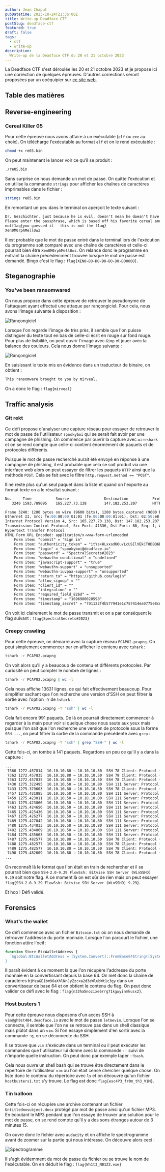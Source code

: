 ```yaml
---
author: Jean Chaput
pubDatetime: 2023-10-24T21:36:00Z
title: Write-up Deadface CTF
postSlug: deadface-ctf
featured: true
draft: false
tags:
  - ctf
  - write-up
description:
  Write-up de la Deadface CTF du 20 et 21 octobre 2023
---
```


La Deadface CTF s'est déroulée les 20 et 21 octobre 2023 et je propose ici une correction de quelques épreuves. D'autres corrections seront proposées par un coéquipier sur [ce site web](https://www.enzo-cadoni.fr).

## Table des matières

## Reverse-engineering

### Cereal Killer 05

Pour cette épreuve nous avons affaire à un exécutable (`elf` ou `exe` au choix). On télécharge l'exécutable au format `elf` et on le rend exécutable :

```sh
chmod +x re05.bin
```

On peut maintenant le lancer voir ce qu'il se produit :

```sh
./re05.bin
```

Sans surprise on nous demande un mot de passe. On quitte l'exécution et on utilise la commande `strings` pour afficher les chaînes de caractères imprimables dans le fichier :

```sh
strings re05.bin
```

En remontant un peu dans le terminal on aperçoit le texte suivant :

```md
Dr. Geschichter, just because he is evil, doesn't mean he doesn't have a favorite cereal.
Please enter the passphrase, which is based off his favorite cereal and entity:
notf1aq{you-guessed-it---this-is-not-the-f1aq}
Xen0M0rphMell0wz
```

Il est probable que le mot de passe entré dans le terminal lors de l'exécution du programme soit comparé avec une chaîne de caractères et celle-ci pourrait bien être `Xen0M0rphMell0wz`. On relance donc le programme en entrant la chaîne précédemment trouvée lorsque le mot de passe est demandé. Bingo c'est le flag : `flag{XENO-DO-DO-DO-DO-DO-DOOOOO}`.

## Steganographie

### You've been ransomwared

On nous propose dans cette épreuve de retrouver le pseudonyme de l'attaquant ayant effectué une attaque par rançongiciel. Pour cela, nous avons l'image suivante à disposition :

![Rançongiciel](@assets/images/deadface-ctf-23/ransomwared.png)

Lorsque l'on regarde l'image de très près, il semble que l'on puisse distinguer du texte tout en bas de celle-ci écrit en rouge sur fond rouge. Pour plus de lisibilité, on peut ouvrir l'image avec `Gimp` et jouer avec la balance des couleurs. Cela nous donne l'image suivante :

![Rançongiciel](@assets/images/deadface-ctf-23/filtered-ransomware.png)

En saisissant le texte mis en évidence dans un traducteur de binaire, on obtient :

```md
This ransomware brought to you by mirveal.
```

On a donc le flag : `flag{mirveal}`

## Traffic analysis

### Git rekt

Ce défi propose d'analyser une capture réseau pour essayer de retrouver le mot de passe de l'utilisateur `spookyboi` qui se serait fait avoir par une campagne de phishing. On commence par ouvrir la capture avec `wireshark` et on se rend compte que celle-ci contient énormément de paquets et de protocoles différents. 

Puisque le mot de passe recherché aurait été envoyé en réponse à une campagne de phishing, il est probable que cela se soit produit via une interface web alors on peut essayer de filtrer les paquets `HTTP` ainsi que la méthode `POST`. Cela se fait avec le filtre `http.request.method == "POST"`.

Il ne reste plus qu'un seul paquet dans la liste et quand on l'exporte au format texte  on a le résultat suivant :

```md
No.     Time           Source                Destination           Protocol Length Info
   3240 1593.789095    165.227.73.138        147.182.253.207       HTTP     1200   POST /session HTTP/1.1  (application/x-www-form-urlencoded)

Frame 3240: 1200 bytes on wire (9600 bits), 1200 bytes captured (9600 bits)
Ethernet II, Src: fe:00:00:00:01:01 (fe:00:00:00:01:01), Dst: 02:50:e8:ba:d7:30 (02:50:e8:ba:d7:30)
Internet Protocol Version 4, Src: 165.227.73.138, Dst: 147.182.253.207
Transmission Control Protocol, Src Port: 41336, Dst Port: 80, Seq: 1, Ack: 1, Len: 1134
Hypertext Transfer Protocol
HTML Form URL Encoded: application/x-www-form-urlencoded
    Form item: "commit" = "Sign in"
    Form item: "authenticity_token" = "itYs+HLxxadKOu/LcUSIlVEkCT0DBQ6EwYw2TO0D28Za9lQoiAGqbgjQ0p2IewNCvvtRkN0XcJrK5Me1ndYRvw=="
    Form item: "login" = "spookyboi@deadface.io"
    Form item: "password" = "SpectralSecrets#2023"
    Form item: "webauthn-conditional" = "undefined"
    Form item: "javascript-support" = "true"
    Form item: "webauthn-support" = "unsupported"
    Form item: "webauthn-iuvpaa-support" = "unsupported"
    Form item: "return_to" = "https://github.com/login"
    Form item: "allow_signup" = ""
    Form item: "client_id" = ""
    Form item: "integration" = ""
    Form item: "required_field_826d" = ""
    Form item: "timestamp" = "1696980020598"
    Form item: "timestamp_secret" = "701122f4b577941e1c787414ea0775e8cd9e974f8c5b46eceff028a721e9d713"
```

On voit ici clairement le mot de passe transmit et on a par conséquent le flag suivant : `flag{SpectralSecrets#2023}`

### Creepy crawling

Pour cette épreuve, on démarre avec la capture réseau `PCAP02.pcapng`. On peut simplement commencer par en afficher le contenu avec `tshark` :

```sh
tshark -r PCAP02.pcapng
```

On voit alors qu'il y a beaucoup de contenu et différents protocoles. Par curiosité on peut compter le nombre de lignes :

```sh
tshark -r PCAP02.pcapng | wc -l
```

Cela nous affiche 13631 lignes, ce qui fait effectivement beaucoup. Pour simplifier sachant que l'on recherche une version d'SSH on peut filtrer la sortie avec l'option `-Y` de `tshark` :

```sh
tshark -r PCAP02.pcapng -Y "ssh" | wc -l
```

Cela fait encore 991 paquets. De là on pourrait directement commencer à regarder à la main pour voir si quelque chose nous saute aux yeux mais puisque l'on sait que l'on recherche une version de protocole sous la forme `SSH-...`, on peut filtrer la sortie de la commande précédente avec `grep` :

```sh
tshark -r PCAP02.pcapng -Y "ssh" | grep "SSH-" | wc -l
```

Cette fois-ci, on tombe à 141 paquets. Regardons un peu ce qu'il y a dans la capture :

```md
...
 7360 1272.457814  10.10.10.80 → 10.10.10.50  SSH 78 Client: Protocol (SSH-2.0-libssh2_1.10.0)
 7362 1272.457835  10.10.10.80 → 10.10.10.50  SSH 78 Client: Protocol (SSH-2.0-libssh2_1.10.0)
 7363 1272.457835  10.10.10.80 → 10.10.10.50  SSH 78 Client: Protocol (SSH-2.0-libssh2_1.10.0)
 7430 1275.322495  10.10.10.50 → 10.10.10.80  SSH 111 Server: Protocol (SSH-2.0-9.29 FlowSsh: Bitvise SSH Server (WinSSHD) 9.29)
 7433 1275.370603  10.10.10.80 → 10.10.10.50  SSH 78 Client: Protocol (SSH-2.0-libssh2_1.10.0)
 7457 1275.421885  10.10.10.50 → 10.10.10.80  SSH 111 Server: Protocol (SSH-2.0-9.29 FlowSsh: Bitvise SSH Server (WinSSHD) 9.29)
 7459 1275.423011  10.10.10.50 → 10.10.10.80  SSH 111 Server: Protocol (SSH-2.0-9.29 FlowSsh: Bitvise SSH Server (WinSSHD) 9.29)
 7461 1275.423866  10.10.10.50 → 10.10.10.80  SSH 111 Server: Protocol (SSH-2.0-9.29 FlowSsh: Bitvise SSH Server (WinSSHD) 9.29)
 7463 1275.424656  10.10.10.50 → 10.10.10.80  SSH 111 Server: Protocol (SSH-2.0-9.29 FlowSsh: Bitvise SSH Server (WinSSHD) 9.29)
 7465 1275.425436  10.10.10.50 → 10.10.10.80  SSH 111 Server: Protocol (SSH-2.0-9.29 FlowSsh: Bitvise SSH Server (WinSSHD) 9.29)
 7467 1275.426277  10.10.10.50 → 10.10.10.80  SSH 111 Server: Protocol (SSH-2.0-9.29 FlowSsh: Bitvise SSH Server (WinSSHD) 9.29)
 7469 1275.427042  10.10.10.50 → 10.10.10.80  SSH 111 Server: Protocol (SSH-2.0-9.29 FlowSsh: Bitvise SSH Server (WinSSHD) 9.29)
 7480 1275.434033  10.10.10.50 → 10.10.10.80  SSH 111 Server: Protocol (SSH-2.0-9.29 FlowSsh: Bitvise SSH Server (WinSSHD) 9.29)
 7482 1275.434869  10.10.10.50 → 10.10.10.80  SSH 111 Server: Protocol (SSH-2.0-9.29 FlowSsh: Bitvise SSH Server (WinSSHD) 9.29)
 7484 1275.435663  10.10.10.50 → 10.10.10.80  SSH 111 Server: Protocol (SSH-2.0-9.29 FlowSsh: Bitvise SSH Server (WinSSHD) 9.29)
 7487 1275.482577  10.10.10.80 → 10.10.10.50  SSH 78 Client: Protocol (SSH-2.0-libssh2_1.10.0)
 7488 1275.482577  10.10.10.80 → 10.10.10.50  SSH 78 Client: Protocol (SSH-2.0-libssh2_1.10.0)
 7489 1275.482577  10.10.10.80 → 10.10.10.50  SSH 78 Client: Protocol (SSH-2.0-libssh2_1.10.0)
 7490 1275.482609  10.10.10.80 → 10.10.10.50  SSH 78 Client: Protocol (SSH-2.0-libssh2_1.10.0)
...
```

On reconnaît là le format que l'on était en train de rechercher et il se pourrait bien que `SSH-2.0-9.29 FlowSsh: Bitvise SSH Server (WinSSHD) 9.29` soit notre flag. À ce moment là on est sûr de rien mais on peut essayer `flag{SSH-2.0-9.29 FlowSsh: Bitvise SSH Server (WinSSHD) 9.29}`.

Et hop ! Défi validé.

## Forensics

### What's the wallet

Ce défi commence avec un fichier `Bitcoin.txt` où on nous demande de retrouver l'addresse du porte monnaie. Lorsque l'on parcourt le fichier, une fonction attire l'oeil :

```js
function Store-BtcWalletAddress {
  `$global:BtcWalletAddress = [System.Convert]::FromBase64String([System.Text.Encoding]::UTF8.GetBytes('bjMzaGE1bm96aXhlNnJyZzcxa2d3eWlubWt1c3gy'))
}
```

Il paraît évident à ce moment là que l'on récupère l'addresse du porte monnaie en la convertissant depuis la base 64. On met donc la chaîne de caractères `bjMzaGE1bm96aXhlNnJyZzcxa2d3eWlubWt1c3gy` dans un convertisseur de base 64 et on obtient le contenu du flag. On peut donc valider ce défi avec le flag : `flag{n33ha5nozixe6rrg71kgwyinmkusx2}`.

### Host busters 1

Pour cette épreuve nous disposons d'un acces SSH à `vim@gh0st404.deadface.io` avec le mot de passe `letmevim`. Lorsque l'on se connecte, il semble que l'on ne se retrouve pas dans un shell classique mais plûtot dans un `vim`. Si l'on essaye simplement d'en sortir avec la commande `:q`, on se déconnecte du SSH. 

Il se trouve que `vim` s'exécute dans un terminal ou il peut exécuter les commandes que l'utilisateur lui donne avec la commande `:!` suivi de n'importe quelle instruction. On peut donc par exemple taper `:!bash`.

Cela nous ouvre un shell bash qui se trouve être directement dans le répertoire de l'utilisateur `vim` ou l'on était censé chercher quelque chose. On liste donc le contenu du répertoire avec `ls` et on découvre qu'un fichier `hostbusters1.txt` s'y trouve. Le flag est donc `flag{esc4P3_fr0m_th3_V1M}`.

### Tin balloon

Cette fois-ci on récupère une archive contenant un fichier `Untitlednosubject.docx` protégé par mot de passe ainsi qu'un fichier MP3. En écoutant le MP3 pendant que l'on essaye de trouver une solution pour le mot de passe, on se rend compte qu'il y a des sons étranges autour de 3 minutes 15. 

On ouvre donc le fichier avec `audacity` et on affiche le spectrogramme avant de zoomer sur la partie qui nous intéresse. On découvre alors ceci :

![Spectrogramme](@assets/images/deadface-ctf-23/spectrogram.png)

Il s'agit évidemment du mot de passe du fichier ou se trouve le nom de l'exécutable. On en déduit le flag : `flag{Wh1t3_N01Z3.exe}`